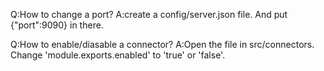Q:How to change a port?
A:create a config/server.json file. And put {"port":9090} in there.

Q:How to enable/diasable a connector?
A:Open the file in src/connectors. Change 'module.exports.enabled' to 'true' or 'false'.
